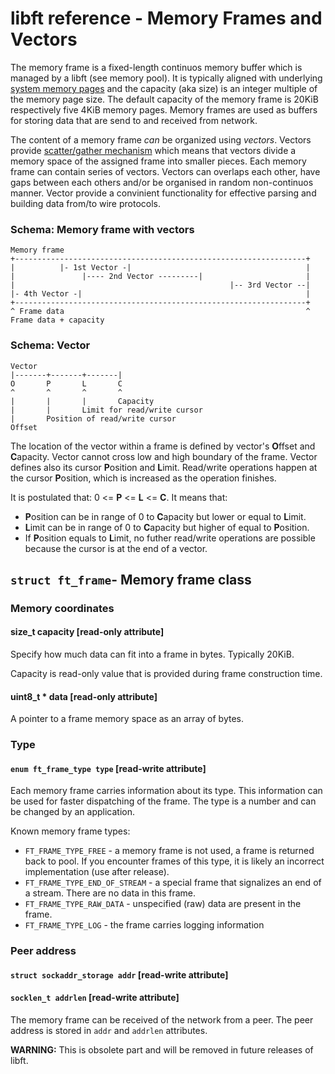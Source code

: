 # libft reference - Memory Frames and Vectors

The memory frame is a fixed-length continuos memory buffer which is managed by a libft \(see memory pool\). It is typically aligned with underlying [system memory pages](https://en.wikipedia.org/wiki/Page_%28computer_memory%29) and the capacity \(aka size\) is an integer multiple of the memory page size. The default capacity of the memory frame is 20KiB respectively five 4KiB memory pages. Memory frames are used as buffers for storing data that are send to and received from network.

The content of a memory frame _can_ be organized using _vectors_. Vectors provide [scatter/gather mechanism](https://en.wikipedia.org/wiki/Vectored_I/O) which means that vectors divide a memory space of the assigned frame into smaller pieces. Each memory frame can contain series of vectors. Vectors can overlaps each other, have gaps between each others and/or be organised in random non-continuos manner. Vector provide a convinient functionality for effective parsing and building data from/to wire protocols.

### Schema: Memory frame with vectors

```asciidoc
Memory frame
+-----------------------------------------------------------------+
|          |- 1st Vector -|                                       |
|               |---- 2nd Vector ---------|                       |
|                                                |-- 3rd Vector --|
|- 4th Vector -|                                                  |
+-----------------------------------------------------------------+
^ Frame data                                                      ^ Frame data + capacity
```

### Schema: Vector

```asciidoc
Vector
|-------+-------+-------|
O       P       L       C
^       ^       ^       ^
|       |       |       Capacity
|       |       Limit for read/write cursor
|       Position of read/write cursor
Offset
```

The location of the vector within a frame is defined by vector's **O**ffset and **C**apacity. Vector cannot cross low and high boundary of the frame. Vector defines also its cursor **P**osition and **L**imit. Read/write operations happen at the cursor **P**osition, which is increased as the operation finishes.

It is postulated that: 0 &lt;= **P** &lt;= **L** &lt;= **C**. It means that:

* **P**osition can be in range of 0 to **C**apacity but lower or equal to **L**imit.
* **L**imit can be in range of 0 to **C**apacity but higher of equal to **P**osition.
* If **P**osition equals to **L**imit, no futher read/write operations are possible because the cursor is at the end of a vector.

## `struct ft_frame`- Memory frame class

### Memory coordinates

#### size\_t capacity \[read-only attribute\]

Specify how much data can fit into a frame in bytes. Typically 20KiB.

Capacity is read-only value that is provided during frame construction time.

#### uint8\_t \* data \[read-only attribute\]

A pointer to a frame memory space as an array of bytes.

### Type

#### `enum ft_frame_type type` \[read-write attribute\]

Each memory frame carries information about its type. This information can be used for faster dispatching of the frame. The type is a number and can be changed by an application.

Known memory frame types:

* `FT_FRAME_TYPE_FREE` - a memory frame is not used, a frame is returned back to pool. If you encounter frames of this type, it is likely an incorrect implementation \(use after release\).
* `FT_FRAME_TYPE_END_OF_STREAM` - a special frame that signalizes an end of a stream. There are no data in this frame.
* `FT_FRAME_TYPE_RAW_DATA` - unspecified \(raw\) data are present in the frame.
* `FT_FRAME_TYPE_LOG` - the frame carries logging information

### Peer address

#### `struct sockaddr_storage addr` \[read-write attribute\]

#### `socklen_t addrlen` \[read-write attribute\]

The memory frame can be received of the network from a peer. The peer address is stored in `addr` and `addrlen` attributes.

**WARNING:** This is obsolete part and will be removed in future releases of libft.

